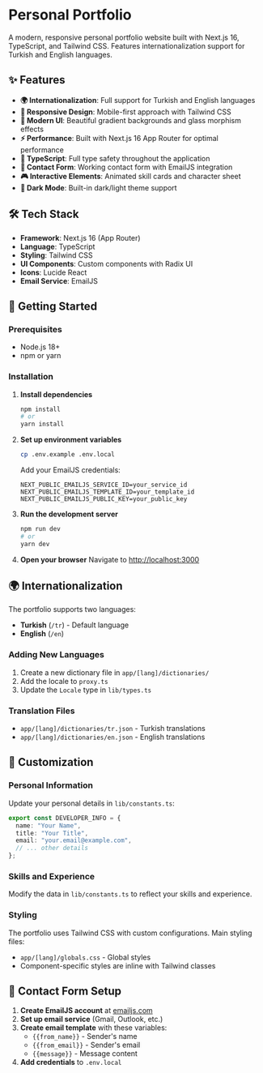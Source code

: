 # Personal Portfolio

A modern, responsive personal portfolio website built with Next.js 16, TypeScript, and Tailwind CSS. Features internationalization support for Turkish and English languages.

## ✨ Features

- **🌍 Internationalization**: Full support for Turkish and English languages
- **📱 Responsive Design**: Mobile-first approach with Tailwind CSS
- **🎨 Modern UI**: Beautiful gradient backgrounds and glass morphism effects
- **⚡ Performance**: Built with Next.js 16 App Router for optimal performance
- **🔧 TypeScript**: Full type safety throughout the application
- **📧 Contact Form**: Working contact form with EmailJS integration
- **🎮 Interactive Elements**: Animated skill cards and character sheet
- **🌙 Dark Mode**: Built-in dark/light theme support

## 🛠️ Tech Stack

- **Framework**: Next.js 16 (App Router)
- **Language**: TypeScript
- **Styling**: Tailwind CSS
- **UI Components**: Custom components with Radix UI
- **Icons**: Lucide React
- **Email Service**: EmailJS

## 🚀 Getting Started

### Prerequisites

- Node.js 18+ 
- npm or yarn

### Installation

1. **Install dependencies**
   ```bash
   npm install
   # or
   yarn install
   ```

2. **Set up environment variables**
   ```bash
   cp .env.example .env.local
   ```
   
   Add your EmailJS credentials:
   ```env
   NEXT_PUBLIC_EMAILJS_SERVICE_ID=your_service_id
   NEXT_PUBLIC_EMAILJS_TEMPLATE_ID=your_template_id
   NEXT_PUBLIC_EMAILJS_PUBLIC_KEY=your_public_key
   ```

3. **Run the development server**
   ```bash
   npm run dev
   # or
   yarn dev
   ```

4. **Open your browser**
   Navigate to [http://localhost:3000](http://localhost:3000)

## 🌍 Internationalization

The portfolio supports two languages:
- **Turkish** (`/tr`) - Default language
- **English** (`/en`)

### Adding New Languages

1. Create a new dictionary file in `app/[lang]/dictionaries/`
2. Add the locale to `proxy.ts`
3. Update the `Locale` type in `lib/types.ts`

### Translation Files

- `app/[lang]/dictionaries/tr.json` - Turkish translations
- `app/[lang]/dictionaries/en.json` - English translations

## 🎨 Customization

### Personal Information

Update your personal details in `lib/constants.ts`:

```typescript
export const DEVELOPER_INFO = {
  name: "Your Name",
  title: "Your Title",
  email: "your.email@example.com",
  // ... other details
};
```

### Skills and Experience

Modify the data in `lib/constants.ts` to reflect your skills and experience.

### Styling

The portfolio uses Tailwind CSS with custom configurations. Main styling files:
- `app/[lang]/globals.css` - Global styles
- Component-specific styles are inline with Tailwind classes

## 📧 Contact Form Setup

1. **Create EmailJS account** at [emailjs.com](https://emailjs.com)
2. **Set up email service** (Gmail, Outlook, etc.)
3. **Create email template** with these variables:
   - `{{from_name}}` - Sender's name
   - `{{from_email}}` - Sender's email
   - `{{message}}` - Message content
4. **Add credentials** to `.env.local`